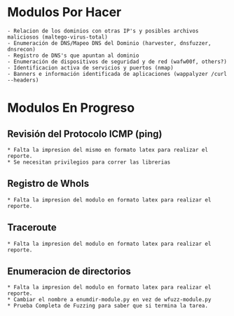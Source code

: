 # Modulos Por Hacer

    - Relacion de los dominios con otras IP's y posibles archivos maliciosos (maltego-virus-total)
    - Enumeración de DNS/Mapeo DNS del Dominio (harvester, dnsfuzzer, dnsrecon)
    - Registro de DNS's que apuntan al dominio
    - Enumeración de dispositivos de seguridad y de red (wafw00f, others?)
    - Identificacion activa de servicios y puertos (nmap)
    - Banners e información identificada de aplicaciones (wappalyzer /curl --headers)

# Modulos En Progreso

## Revisión del Protocolo ICMP (ping) 

    * Falta la impresion del mismo en formato latex para realizar el reporte.
    * Se necesitan privilegios para correr las librerias    

## Registro de WhoIs

    * Falta la impresion del modulo en formato latex para realizar el reporte.
    
## Traceroute
    * Falta la impresion del modulo en formato latex para realizar el reporte.

## Enumeracion de directorios
    * Falta la impresion del modulo en formato latex para realizar el reporte.
    * Cambiar el nombre a enumdir-module.py en vez de wfuzz-module.py
    * Prueba Completa de Fuzzing para saber que si termina la tarea.
